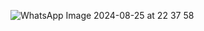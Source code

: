 ![WhatsApp Image 2024-08-25 at 22 37 58](https://github.com/user-attachments/assets/d5cbc549-56f3-4670-b6ee-06a52c4abac1)
